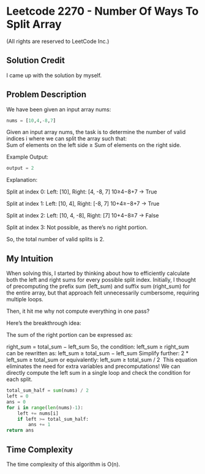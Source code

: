 # Leetcode 2270 - Number Of Ways To Split Array

(All rights are reserved to LeetCode Inc.)

## Solution Credit

I came up with the solution by myself.

## Problem Description

We have been given an input array nums:
``` python
nums = [10,4,-8,7]
```

Given an input array nums, the task is to determine the number of valid indices i where we can split the array such that:
Sum of elements on the left side ≥ Sum of elements on the right side.

Example Output:
```python
output = 2
```
Explanation:

Split at index 0: Left: [10], Right: [4, -8, 7]
10≥4−8+7 → True

Split at index 1: Left: [10, 4], Right: [-8, 7]
10+4≥−8+7 → True

Split at index 2: Left: [10, 4, -8], Right: [7]
10+4−8≥7 → False

Split at index 3: Not possible, as there’s no right portion.

So, the total number of valid splits is 2.


## My Intuition

When solving this, I started by thinking about how to efficiently calculate both the left and right sums for every possible split index. Initially, I thought of precomputing the prefix sum (left_sum) and suffix sum (right_sum) for the entire array, but that approach felt unnecessarily cumbersome, requiring multiple loops.

Then, it hit me why not compute everything in one pass?

Here’s the breakthrough idea:

The sum of the right portion can be expressed as:

right_sum = total_sum − left_sum
So, the condition:
left_sum ≥ right_sum
can be rewritten as:
left_sum ≥ total_sum − left_sum
Simplify further:
2 * left_sum ≥ total_sum
or equivalently:
left_sum ≥ total_sum / 2
​
 This equation eliminates the need for extra variables and precomputations! We can directly compute the left sum in a single loop and check the condition for each split.

```python
total_sum_half = sum(nums) / 2
left = 0
ans = 0
for i in range(len(nums)-1):
    left += nums[i]
    if left >= total_sum_half:
        ans += 1
return ans
```

## Time Complexity

The time complexity of this algorithm is O(n).